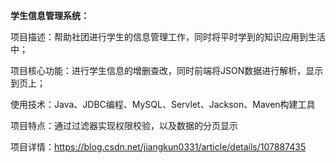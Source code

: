 **学生信息管理系统：**

项目描述：帮助社团进行学生的信息管理工作，同时将平时学到的知识应用到生活中；

项目核心功能：进行学生信息的增删查改，同时前端将JSON数据进行解析，显示到页上；

使用技术：Java、JDBC编程、MySQL、Servlet、Jackson、Maven构建工具

项目特点：通过过滤器实现权限校验，以及数据的分页显示

项目详情：https://blog.csdn.net/jiangkun0331/article/details/107887435

